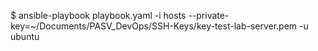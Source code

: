 $ ansible-playbook playbook.yaml -i hosts --private-key=~/Documents/PASV_DevOps/SSH-Keys/key-test-lab-server.pem -u ubuntu